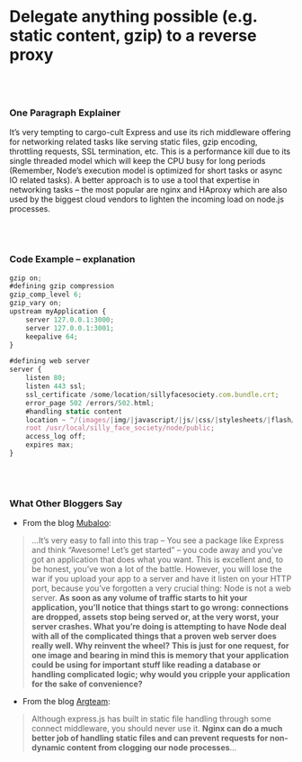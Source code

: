 # Delegate anything possible (e.g. static content, gzip) to a reverse proxy

<br/><br/>


### One Paragraph Explainer

It’s very tempting to cargo-cult Express and use its rich middleware offering for networking related tasks like serving static files, gzip encoding, throttling requests, SSL termination, etc. This is a performance kill due to its single threaded model which will keep the CPU busy for long periods (Remember, Node’s execution model is optimized for short tasks or async IO related tasks). A better approach is to use a tool that expertise in networking tasks – the most popular are nginx and HAproxy which are also used by the biggest cloud vendors to lighten the incoming load on node.js processes.

<br/><br/>


### Code Example – explanation

```javascript
gzip on;
#defining gzip compression
gzip_comp_level 6;
gzip_vary on;
upstream myApplication {
    server 127.0.0.1:3000;
    server 127.0.0.1:3001;
    keepalive 64;
}

#defining web server
server {
    listen 80;
    listen 443 ssl;
    ssl_certificate /some/location/sillyfacesociety.com.bundle.crt;
    error_page 502 /errors/502.html;
    #handling static content
    location ~ ^/(images/|img/|javascript/|js/|css/|stylesheets/|flash/|media/|static/|robots.txt|humans.txt|favicon.ico) {
    root /usr/local/silly_face_society/node/public;
    access_log off;
    expires max;
}
```

<br/><br/>

### What Other Bloggers Say

* From the blog [Mubaloo](http://mubaloo.com/best-practices-deploying-node-js-applications):
> …It’s very easy to fall into this trap – You see a package like Express and think “Awesome! Let’s get started” – you code away and you’ve got an application that does what you want. This is excellent and, to be honest, you’ve won a lot of the battle. However, you will lose the war if you upload your app to a server and have it listen on your HTTP port, because you’ve forgotten a very crucial thing: Node is not a web server. **As soon as any volume of traffic starts to hit your application, you’ll notice that things start to go wrong: connections are dropped, assets stop being served or, at the very worst, your server crashes. What you’re doing is attempting to have Node deal with all of the complicated things that a proven web server does really well. Why reinvent the wheel?**
> **This is just for one request, for one image and bearing in mind this is memory that your application could be using for important stuff like reading a database or handling complicated logic; why would you cripple your application for the sake of convenience?**


* From the blog [Argteam](http://blog.argteam.com/coding/hardening-node-js-for-production-part-2-using-nginx-to-avoid-node-js-load):
> Although express.js has built in static file handling through some connect middleware, you should never use it. **Nginx can do a much better job of handling static files and can prevent requests for non-dynamic content from clogging our node processes**…
